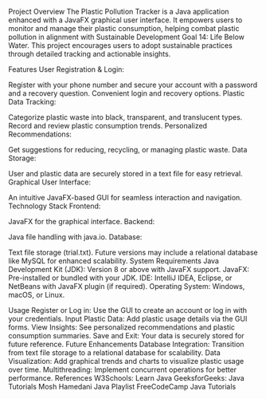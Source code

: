 Project Overview
The Plastic Pollution Tracker is a Java application enhanced with a JavaFX graphical user interface. It empowers users to monitor and manage their plastic consumption, helping combat plastic pollution in alignment with Sustainable Development Goal 14: Life Below Water. This project encourages users to adopt sustainable practices through detailed tracking and actionable insights.

Features
User Registration & Login:

Register with your phone number and secure your account with a password and a recovery question.
Convenient login and recovery options.
Plastic Data Tracking:

Categorize plastic waste into black, transparent, and translucent types.
Record and review plastic consumption trends.
Personalized Recommendations:

Get suggestions for reducing, recycling, or managing plastic waste.
Data Storage:

User and plastic data are securely stored in a text file for easy retrieval.
Graphical User Interface:

An intuitive JavaFX-based GUI for seamless interaction and navigation.
Technology Stack
Frontend:

JavaFX for the graphical interface.
Backend:

Java file handling with java.io.
Database:

Text file storage (trial.txt). Future versions may include a relational database like MySQL for enhanced scalability.
System Requirements
Java Development Kit (JDK): Version 8 or above with JavaFX support.
JavaFX: Pre-installed or bundled with your JDK.
IDE: IntelliJ IDEA, Eclipse, or NetBeans with JavaFX plugin (if required).
Operating System: Windows, macOS, or Linux.

Usage
Register or Log in:
Use the GUI to create an account or log in with your credentials.
Input Plastic Data:
Add plastic usage details via the GUI forms.
View Insights:
See personalized recommendations and plastic consumption summaries.
Save and Exit:
Your data is securely stored for future reference.
Future Enhancements
Database Integration:
Transition from text file storage to a relational database for scalability.
Data Visualization:
Add graphical trends and charts to visualize plastic usage over time.
Multithreading:
Implement concurrent operations for better performance.
References
W3Schools: Learn Java
GeeksforGeeks: Java Tutorials
Mosh Hamedani Java Playlist
FreeCodeCamp Java Tutorials
